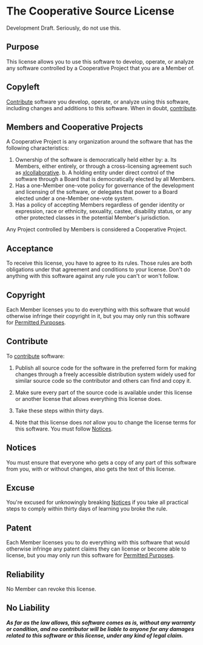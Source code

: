 # The Cooperative Source License

Development Draft. Seriously, do not use this.

## Purpose

This license allows you to use this software to develop, operate, or analyze any software controlled by a Cooperative Project that you are a Member of.

## Copyleft

[Contribute](#contribute) software you develop, operate, or analyze using this software, including changes and additions to this software. When in doubt, [contribute](#contribute).

## Members and Cooperative Projects

A Cooperative Project is any organization around the software that has the following characteristics:

1. Ownership of the software is democratically held either by:
  a. Its Members, either entirely, or through a cross-licensing agreement such as [xlcollaborative](https://xlcollaborative.com).
  b. A holding entity under direct control of the software through a Board that is democratically elected by all Members.
2. Has a one-Member one-vote policy for governance of the development and licensing of the software, or delegates that power to a Board elected under a one-Member one-vote system.
3. Has a policy of accepting Members regardless of gender identity or expression, race or ethnicity, sexuality, castee, disability status, or any other protected classes in the potential Member's jurisdiction.

Any Project controlled by Members is considered a Cooperative Project.

## Acceptance

To receive this license, you have to agree to its rules.  Those rules are both obligations under that agreement and conditions to your license.  Don't do anything with this software against any rule you can't or won't follow.

## Copyright

Each Member licenses you to do everything with this software that would otherwise infringe their copyright in it, but you may only run this software for [Permitted Purposes](#permitteed-purposes).

## Contribute

To [contribute](#contribute) software:

1.  Publish all source code for the software in the preferred form for making changes through a freely accessible distribution system widely used for similar source code so the contributor and others can find and copy it.

2.  Make sure every part of the source code is available under this license or another license that allows everything this license does.

3.  Take these steps within thirty days.

4.  Note that this license does _not_ allow you to change the license terms for this software.  You must follow [Notices](#notices).

## Notices

You must ensure that everyone who gets a copy of any part of this software from you, with or without changes, also gets the text of this license.

## Excuse

You're excused for unknowingly breaking [Notices](#notices) if you take all practical steps to comply within thirty days of learning you broke the rule.

## Patent

Each Member licenses you to do everything with this software that would otherwise infringe any patent claims they can license or become able to license, but you may only run this software for [Permitted Purposes](#permitted-purposes).

## Reliability

No Member can revoke this license.

## No Liability

***As far as the law allows, this software comes as is, without any warranty or condition, and no contributor will be liable to anyone for any damages related to this software or this license, under any kind of legal claim.***
